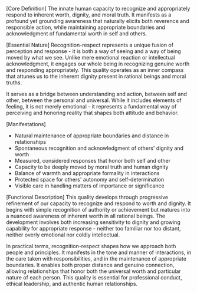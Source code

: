 [Core Definition]
The innate human capacity to recognize and appropriately respond to inherent worth, dignity, and moral truth. It manifests as a profound yet grounding awareness that naturally elicits both reverence and responsible action, while maintaining appropriate boundaries and acknowledgment of fundamental worth in self and others.

[Essential Nature]
Recognition-respect represents a unique fusion of perception and response - it is both a way of seeing and a way of being moved by what we see. Unlike mere emotional reaction or intellectual acknowledgment, it engages our whole being in recognizing genuine worth and responding appropriately. This quality operates as an inner compass that attunes us to the inherent dignity present in rational beings and moral truths.

It serves as a bridge between understanding and action, between self and other, between the personal and universal. While it includes elements of feeling, it is not merely emotional - it represents a fundamental way of perceiving and honoring reality that shapes both attitude and behavior.

[Manifestations]
- Natural maintenance of appropriate boundaries and distance in relationships
- Spontaneous recognition and acknowledgment of others' dignity and worth
- Measured, considered responses that honor both self and other
- Capacity to be deeply moved by moral truth and human dignity
- Balance of warmth and appropriate formality in interactions
- Protected space for others' autonomy and self-determination
- Visible care in handling matters of importance or significance

[Functional Description]
This quality develops through progressive refinement of our capacity to recognize and respond to worth and dignity. It begins with simple recognition of authority or achievement but matures into a nuanced awareness of inherent worth in all rational beings. The development involves both increasing sensitivity to dignity and growing capability for appropriate response - neither too familiar nor too distant, neither overly emotional nor coldly intellectual.

In practical terms, recognition-respect shapes how we approach both people and principles. It manifests in the tone and manner of interactions, in the care taken with responsibilities, and in the maintenance of appropriate boundaries. It enables both proper distance and genuine connection, allowing relationships that honor both the universal worth and particular nature of each person. This quality is essential for professional conduct, ethical leadership, and authentic human relationships.
